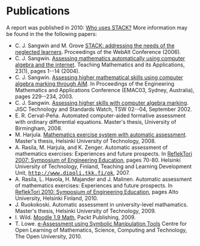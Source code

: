 # Publications

A report was published in 2010:  [Who uses STACK?](http://web.mat.bham.ac.uk/C.J.Sangwin/Publications/2010-3-1-STACK.pdf)
More information may be found in the the following papers:

* C. J. Sangwin and M. Grove [STACK: addressing the needs of the neglected learners](http://web.mat.bham.ac.uk/C.J.Sangwin/Publications/2006WebAlt.pdf). Proceedings of the WebAlt Conference (2006).
* C. J. Sangwin. [Assessing mathematics automatically using computer algebra and the internet](http://web.mat.bham.ac.uk/C.J.Sangwin/Publications/tma03.pdf). Teaching Mathematics and its Applications, 23(1), pages 1--14 (2004).
* C. J. Sangwin. [Assessing higher mathematical skills using computer algebra marking through AIM](http://web.mat.bham.ac.uk/C.J.Sangwin/Publications/Emac03.pdf). In Proceedings of the Engineering Mathematics and Applications Conference (EMAC03, Sydney, Australia), pages 229--234, 2003.
* C. J. Sangwin. [Assessing higher skills with computer algebra marking](http://www.jisc.ac.uk/techwatch/). JISC Technology and Standards Watch, TSW 02--04, September 2002.
* E. R. Cerval-Peña. Automated computer-aided formative assessment with ordinary differential equations. Master's thesis, University of Birmingham, 2008.
* M. Harjula. [Mathematics exercise system with automatic assessment](http://urn.fi/URN:NBN:fi:aalto-201306116486). Master's thesis, Helsinki University of Technology, 2008.
* A. Rasila, M. Harjula, and K. Zenger. Automatic assessment of mathematics exercises: Experiences and future prospects. In [ReflekTori 2007: Symposium of Engineering Education](http://opetuki.tkk.fi/p/reflektori2007en/?p=english), pages 70-80. Helsinki University of Technology, Finland, Teaching and Learning Development Unit, <tt><http://www.dipoli.tkk.fi/ok></tt>, 2007.
* A. Rasila, L. Havola, H. Majander and J. Malinen. Automatic assessment of mathematics exercises: Experiences and future prospects. In [ReflekTori 2010: Symposium of Engineering Education](http://opetuki2.tkk.fi/p/reflektori2010/index.en.php), pages Alto University, Helsinki Finland, 2010.
* J. Ruokokoski.  Automatic assessment in university-level mathamatics.  Master's thesis, Helsinki University of Technology, 2009.
* I. Wild.  [Moodle 1.9 Math](http://www.packtpub.com/moodle-1-9-math/book), Packt Publishing, 2009.
* T. Lowe. [e-Assessment using Symbolic Manipulation Tools](http://www.open.ac.uk/opencetl/resources/details/detail.php?itemId=4b6abb677f175) Centre for Open Learning of Mathematics, Science, Computing and Technology, The Open University, 2010.

